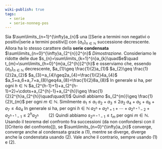 ```yaml
---
wiki-publish: true
tags:
  - serie
  - serie-nonneg-pos
---
```

Sia $\sum\limits_{n=1}^{\infty}a_{n}$ una [[Serie a termini non negativi o positivi|serie a termini positivi]] con $\{a_{n}\}_{n\in\mathbb{N}}$ successione decrescente. Allora ha lo stesso carattere della **serie condensata** $\sum\limits_{n=0}^{\infty}a_{2^{n}}2^{n}$
*Dimostrazione.* Consideriamo le ridotte delle due
$s_{n}=\sum\limits_{k=1}^{n}a_{k}\quad$e$\quad t_{m}=\sum\limits_{h=0}^{m}a_{2^{h}}2^{h}$
e osserviamo che, essendo $\{a_{n}\}_{n\in\mathbb{N}}$ decrescente,
$a_{1}\geq \frac{1}{2}a_{1}$
$a_{2}\geq \frac{1}{2}2a_{2}$
$a_{3}+a_{4}\geq2a_{4}=\frac{1}{2}4a_{4}$
$a_5+a_6+a_7+a_{8}\geq4a_{8}=\frac{1}{2}8a_{8}$
In generale si ha, per ogni $h\in\mathbb{N}$
$a_{2^{h-1}+1}+a_{2^{h-1}+2}+\cdots+a_{2^{h}-1}+a_{2^{h}}\geq \frac{1}{2}2^{h}a_{2^{h}}\quad\quad(1)$
Quindi abbiamo $s_{2^{m}}\geq \frac{1}{2}t_{m}$ per ogni $m\in\mathbb{N}$.
Similmente
$a_{1}\leq a_{1}$
$a_{2}+a_{3}\leq 2a_{2}$
$a_4+a_5+a_6+a_{7}\leq4a_{4}$
In generale si ha, per ogni $h\in\mathbb{N}$
$a_{2^h}+a_{2^{h}+1}+\cdots+a_{2^{h+1}-2}+a_{2^{h+1}-1}\leq2^{h}a_{2^{h}}\quad\quad(2)$
Quindi abbiamo $s_{2^{m+1}-1}\leq t_{m}$ per ogni $m\in\mathbb{N}$.
Usando il teorema del confronto fra successioni (da non confondersi con il [[Criterio del confronto]]), se $\sum\limits_{n=0}^{\infty}a_{n}$ converge, converge anche al condensata grazie a (1), mentre se diverge, diverge anche la condenstata usando (2). Vale anche il contrario, sempre usando (1) e (2).